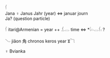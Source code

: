 𓆳  
Jana ♀ Janus Jahr (year) ⇔ januar journ  
Ja?  (question particle)  

𓆳 itari@Armenian = year ++  𓆵𓂋 time ⇔ *𓇋𓏏𓂋𓆳𓏤  ?  

𓄏 jiǎon 角 chronos keros year Ϫ𓆓  

♀ Bvianka  